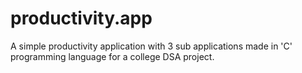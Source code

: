 # productivity.app
A simple productivity application with 3 sub applications made in 'C' programming language for a college DSA project. 
